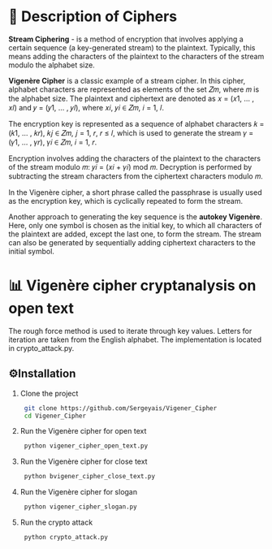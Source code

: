 # 📃 Description of Ciphers
**Stream Ciphering** - is a method of encryption that involves applying a certain sequence (a key-generated stream) to the plaintext. Typically, this means adding the characters of the plaintext to the characters of the stream modulo the alphabet size.

**Vigenère Cipher** is a classic example of a stream cipher. In this cipher, alphabet characters are represented as elements of the set 𝑍𝑚, where 𝑚 is the alphabet size. The plaintext and ciphertext are denoted as 𝑥 = (𝑥1, … , 𝑥𝑙) and 𝑦 = (𝑦1, … , 𝑦𝑙), where 𝑥𝑖, 𝑦𝑖 ∈ 𝑍𝑚, 𝑖 = 1, 𝑙.

The encryption key is represented as a sequence of alphabet characters 𝑘 = (𝑘1, … , 𝑘𝑟), 𝑘𝑗 ∈ 𝑍𝑚, 𝑗 = 1, 𝑟, 𝑟 ≤ 𝑙, which is used to generate the stream 𝛾 = (𝛾1, … , 𝛾𝑟), 𝛾𝑖 ∈ 𝑍𝑚, 𝑖 = 1, 𝑟.

Encryption involves adding the characters of the plaintext to the characters of the stream modulo 𝑚: 𝑦𝑖 = (𝑥𝑖 + 𝛾𝑖) mod 𝑚. Decryption is performed by subtracting the stream characters from the ciphertext characters modulo 𝑚.

In the Vigenère cipher, a short phrase called the passphrase is usually used as the encryption key, which is cyclically repeated to form the stream.

Another approach to generating the key sequence is the **autokey Vigenère**. Here, only one symbol is chosen as the initial key, to which all characters of the plaintext are added, except the last one, to form the stream. The stream can also be generated by sequentially adding ciphertext characters to the initial symbol.

# 📊 Vigenère cipher cryptanalysis on open text


The rough force method is used to iterate through key values. Letters for iteration are taken from the English alphabet.
The implementation is located in crypto_attack.py.


## ⚙️Installation
1. Clone the project
   ```bash
    git clone https://github.com/Sergeyais/Vigener_Cipher
    cd Vigener_Cipher
    ```
2. Run the Vigenère cipher for open text
   ```bash 
    python vigener_cipher_open_text.py
   ```
   
3. Run the Vigenère cipher for close text
   ```bash
    python bvigener_cipher_close_text.py
   ``` 
4. Run the Vigenère cipher for slogan
   ```bash 
    python vigener_cipher_slogan.py
   ```
   
5. Run the crypto attack
   ```bash 
    python crypto_attack.py 
   ```


